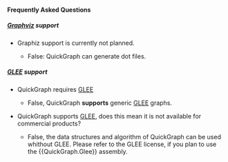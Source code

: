 #### Frequently Asked Questions

##### [Graphviz](Graphviz.md) support

* Graphiz support is currently not planned.
	* False: QuickGraph can generate dot files.

##### [GLEE](GLEE.md) support

* QuickGraph requires [GLEE](GLEE.md)
	* False, QuickGraph **supports** generic [GLEE](GLEE.md) graphs.
* QuickGraph supports [GLEE](GLEE.md), does this mean it is not available for commercial products?
	* False, the data structures and algorithm of QuickGraph can be used whithout GLEE. Please refer to the GLEE license, if you plan to use the {{QuickGraph.Glee}} assembly.

